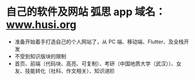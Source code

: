 # 自己的软件及网站 弧思 app 域名：www.husi.org

- 准备开始着手打造自己的个人网站了，从 PC 端、移动端、Flutter、及全栈开发
- 不受到知识版块的限制
- 首页、前端（代码块、高亮、可复制）、考研（中国地质大学（武汉））、女友、技能转化（社科、作文相关）、知识进阶
